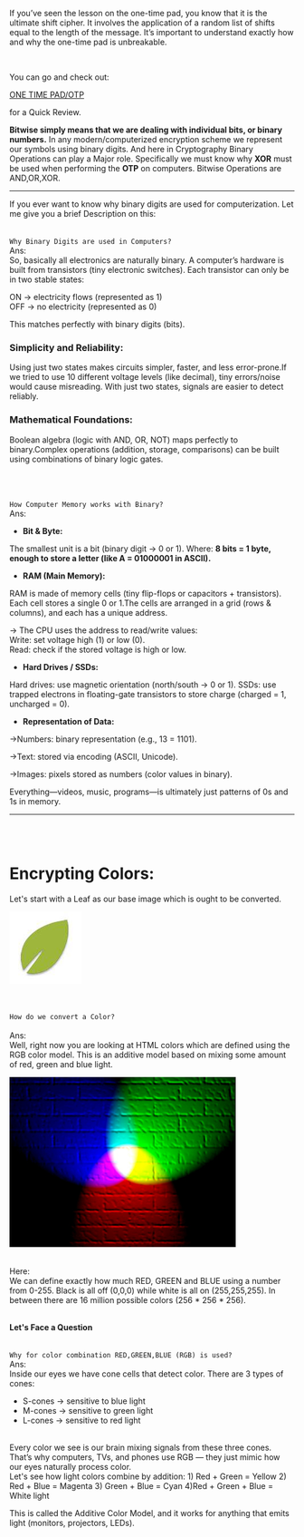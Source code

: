 If you’ve seen the lesson on the one-time pad, you know that it is the ultimate shift cipher. It involves the application of a random list of shifts equal to the length of the message. 
It’s important to understand exactly how and why the one-time pad is unbreakable.

<br>

You can go and check out: <br>

[ONE TIME PAD/OTP](https://github.com/KraKEn-bit/Cryptography/blob/main/Ancient_Cryptography/README.md)<br>

for a Quick Review.


**Bitwise simply means that we are dealing with individual bits, or binary numbers.** 
In any modern/computerized encryption scheme we represent our symbols using binary digits. And here in Cryptography Binary Operations can play a Major role. Specifically we must know why **XOR** must be used when performing the **OTP** on computers.  Bitwise Operations are AND,OR,XOR.

---

If you ever want to know why binary digits are used for computerization. Let me give you a brief Description on this:
<br>
<br>

`Why Binary Digits are used in Computers?`<br>
Ans:<br>
So, basically all electronics are naturally binary. A computer’s hardware is built from transistors (tiny electronic switches). Each transistor can only be in two stable states:<br>

  ON → electricity flows (represented as 1)<br>
  OFF → no electricity (represented as 0)

This matches perfectly with binary digits (bits).


### **Simplicity and Reliability:**

Using just two states makes circuits simpler, faster, and less error-prone.If we tried to use 10 different voltage levels (like decimal), tiny errors/noise would cause misreading. With just two states, signals are easier to detect reliably.

### **Mathematical Foundations:**

Boolean algebra (logic with AND, OR, NOT) maps perfectly to binary.Complex operations (addition, storage, comparisons) can be built using combinations of binary logic gates.

<br>
<br>

`How Computer Memory works with Binary?`<br>
Ans:<br>
 - **Bit & Byte:**
 
The smallest unit is a bit (binary digit → 0 or 1). Where: **8 bits = 1 byte, enough to store a letter (like A = 01000001 in ASCII).**

 - **RAM (Main Memory):**

RAM is made of memory cells (tiny flip-flops or capacitors + transistors). Each cell stores a single 0 or 1.The cells are arranged in a grid (rows & columns), and each has a unique address.

 -> The CPU uses the address to read/write values:<br>
      Write: set voltage high (1) or low (0).<br>
      Read: check if the stored voltage is high or low.

 - **Hard Drives / SSDs:**

Hard drives: use magnetic orientation (north/south → 0 or 1). SSDs: use trapped electrons in floating-gate transistors to store charge (charged = 1, uncharged = 0).

 - **Representation of Data:**

  ->Numbers: binary representation (e.g., 13 = 1101).

  ->Text: stored via encoding (ASCII, Unicode).
  
  ->Images: pixels stored as numbers (color values in binary).

Everything—videos, music, programs—is ultimately just patterns of 0s and 1s in memory.

----

<br>
<br>

# **Encrypting Colors:**

Let's start with a Leaf as our base image which is ought to be converted.

![image alt](https://github.com/KraKEn-bit/Cryptography/blob/main/Images/Leaf.jpeg?raw=true)


<br>

`How do we convert a Color?`<br>
<br>
Ans:<br>
Well, right now you are looking at HTML colors which are defined using the RGB color model. This is an additive model based on mixing some amount of red, green and blue light.

![image alt](https://github.com/KraKEn-bit/Cryptography/blob/main/Images/Color.jpg?raw=true)

<br>
Here:<br>
We can define exactly how much RED, GREEN and BLUE using a number from 0-255. Black is all off (0,0,0) while white is all on (255,255,255). In between there are 16 million possible colors (256 * 256 * 256).

<br>
<br>

**Let's Face a Question**
<br>
<br>

`Why for color combination RED,GREEN,BLUE (RGB) is used?`<br>
Ans:<br>
Inside our eyes we have cone cells that detect color. There are 3 types of cones:

  - S-cones → sensitive to blue light<br>
  - M-cones → sensitive to green light<br>
  - L-cones → sensitive to red light<br>
<br>
Every color we see is our brain mixing signals from these three cones. That’s why computers, TVs, and phones use RGB — they just mimic how our eyes naturally process color.
<br>
Let's see how light colors combine by addition:
  1) Red + Green = Yellow
  2) Red + Blue = Magenta
  3) Green + Blue = Cyan
  4)Red + Green + Blue = White light

This is called the Additive Color Model, and it works for anything that emits light (monitors, projectors, LEDs).
